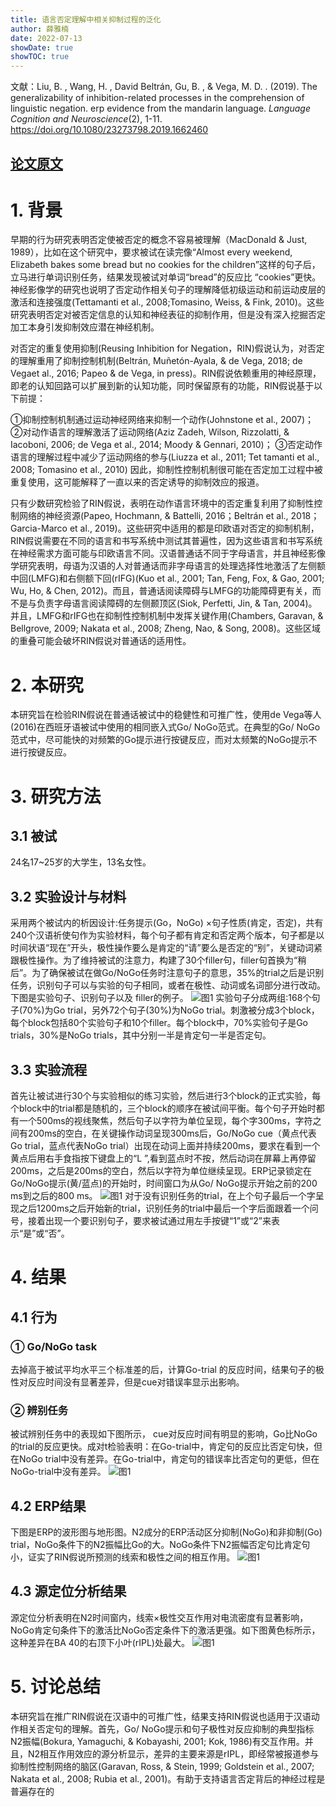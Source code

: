 ```yaml
---
title: 语言否定理解中相关抑制过程的泛化
author: 薛雅楠
date: 2022-07-13
showDate: true
showTOC: true
---
```

文献：Liu, B. , Wang, H. , David Beltrán, Gu, B. , & Vega, M. D. . (2019). The generalizability of inhibition-related processes in the comprehension of linguistic negation. erp evidence from the mandarin language. *Language Cognition and Neuroscience*(2), 1-11.
https://doi.org/10.1080/23273798.2019.1662460
## [论文原文](../Source_Files/2022-07-13-XYN1.Pdf)
# 1. 背景
早期的行为研究表明否定使被否定的概念不容易被理解（MacDonald & Just, 1989），比如在这个研究中，要求被试在读完像“Almost every weekend, Elizabeth bakes some bread but no cookies for the children”这样的句子后，立马进行单词识别任务，结果发现被试对单词“bread”的反应比 “cookies”更快。神经影像学的研究也说明了否定动作相关句子的理解降低初级运动和前运动皮层的激活和连接强度(Tettamanti et al., 2008;Tomasino, Weiss, & Fink, 2010)。这些研究表明否定对被否定信息的认知和神经表征的抑制作用，但是没有深入挖掘否定加工本身引发抑制效应潜在神经机制。

对否定的重复使用抑制(Reusing Inhibition for Negation，RIN)假说认为，对否定的理解重用了抑制控制机制(Beltrán, Muñetón-Ayala, & de Vega, 2018; de Vegaet al., 2016; Papeo & de Vega, in press)。RIN假说依赖重用的神经原理，即老的认知回路可以扩展到新的认知功能，同时保留原有的功能，RIN假说基于以下前提：

①抑制控制机制通过运动神经网络来抑制一个动作(Johnstone et al., 2007)；
②对动作语言的理解激活了运动网络(Aziz Zadeh, Wilson, Rizzolatti, & Iacoboni, 2006; de Vega
et al., 2014; Moody & Gennari, 2010)；
③否定动作语言的理解过程中减少了运动网络的参与(Liuzza et al., 2011; Tet tamanti et al., 2008; Tomasino et al., 2010)
因此，抑制性控制机制很可能在否定加工过程中被重复使用，这可能解释了一直以来的否定诱导的抑制效应的报道。

只有少数研究检验了RIN假说，表明在动作语言环境中的否定重复利用了抑制性控制网络的神经资源(Papeo, Hochmann, & Battelli, 2016；Beltrán et al., 2018；Garcia-Marco et al., 2019)。这些研究中适用的都是印欧语对否定的抑制机制，RIN假说需要在不同的语言和书写系统中测试其普遍性，因为这些语言和书写系统在神经需求方面可能与印欧语言不同。汉语普通话不同于字母语言，并且神经影像学研究表明，母语为汉语的人对普通话而非字母语言的处理选择性地激活了左侧额中回(LMFG)和右侧额下回(rIFG)(Kuo et al., 2001; Tan, Feng, Fox, & Gao, 2001; Wu, Ho, & Chen, 2012)。而且，普通话阅读障碍与LMFG的功能障碍更有关，而不是与负责字母语言阅读障碍的左侧颞顶区(Siok, Perfetti, Jin, & Tan, 2004)。并且，LMFG和rIFG也在抑制性控制机制中发挥关键作用(Chambers, Garavan, & Bellgrove, 2009; Nakata et al., 2008; Zheng, Nao, & Song, 2008)。这些区域的重叠可能会破坏RIN假说对普通话的适用性。
# 2. 本研究
本研究旨在检验RIN假说在普通话被试中的稳健性和可推广性，使用de Vega等人(2016)在西班牙语被试中使用的相同嵌入式Go/ NoGo范式。在典型的Go/ NoGo范式中，尽可能快的对频繁的Go提示进行按键反应，而对太频繁的NoGo提示不进行按键反应。
# 3. 研究方法
## 3.1 被试
24名17~25岁的大学生，13名女性。
## 3.2 实验设计与材料
采用两个被试内的析因设计:任务提示(Go，NoGo) ×句子性质(肯定，否定)，共有240个汉语祈使句作为实验材料，每个句子都有肯定和否定两个版本，句子都是以时间状语“现在”开头，极性操作要么是肯定的“请”要么是否定的“别”，关键动词紧跟极性操作。为了维持被试的注意力，构建了30个filler句，filler句首换为“稍后”。为了确保被试在做Go/NoGo任务时注意句子的意思，35%的trial之后是识别任务，识别句子可以与实验的句子相同，或者在极性、动词或名词部分进行改动。下图是实验句子、识别句子以及 filler的例子。
![图1](../Supporting_Information/2022-07-13-XYN1-Fig-1.png)
实验句子分成两组:168个句子(70%)为Go trial，另外72个句子(30%)为NoGo trial。刺激被分成3个block，每个block包括80个实验句子和10个filler。每个block中，70%实验句子是Go trials，30%是NoGo trials，其中分别一半是肯定句一半是否定句。
## 3.3 实验流程
首先让被试进行30个与实验相似的练习实验，然后进行3个block的正式实验，每个block中的trial都是随机的，三个block的顺序在被试间平衡。每个句子开始时都有一个500ms的视线聚焦，然后句子以字符为单位呈现，每个字300ms，字符之间有200ms的空白，在关键操作动词呈现300ms后，Go/NoGo cue（黄点代表Go trial，蓝点代表NoGo trial）出现在动词上面并持续200ms，要求在看到一个黄点后用右手食指按下键盘上的“L ”,看到蓝点时不按，然后动词在屏幕上再停留200ms，之后是200ms的空白，然后以字符为单位继续呈现。ERP记录锁定在Go/NoGo提示(黄/蓝点)的开始时，时间窗口为从Go/ NoGo提示开始之前的200 ms到之后的800 ms。
![图1](../Supporting_Information/2022-07-13-XYN1-Fig-2.png)
对于没有识别任务的trial，在上个句子最后一个字呈现之后1200ms之后开始新的trial，识别任务的trial中最后一个字后面跟着一个问号，接着出现一个要识别句子，要求被试通过用左手按键“1”或“2”来表示“是”或“否”。
# 4. 结果
## 4.1 行为
### ① Go/NoGo task
去掉高于被试平均水平三个标准差的后，计算Go-trial 的反应时间，结果句子的极性对反应时间没有显著差异，但是cue对错误率显示出影响。
### ② 辨别任务
被试辨别任务中的表现如下图所示， cue对反应时间有明显的影响，Go比NoGo 的trial的反应更快。成对t检验表明：在Go-trial中，肯定句的反应比否定句快，但在NoGo trial中没有差异。在Go-trial中，肯定句的错误率比否定句的更低，但在NoGo-trial中没有差异。
![图1](../Supporting_Information/2022-07-13-XYN1-Fig-3.png)
## 4.2 ERP结果
下图是ERP的波形图与地形图。N2成分的ERP活动区分抑制(NoGo)和非抑制(Go) trial，NoGo条件下的N2振幅比Go的大。NoGo条件下N2振幅否定句比肯定句小，证实了RIN假说所预测的线索和极性之间的相互作用。
![图1](../Supporting_Information/2022-07-13-XYN1-Fig-4.png)
## 4.3 源定位分析结果
源定位分析表明在N2时间窗内，线索×极性交互作用对电流密度有显著影响，NoGo肯定句条件下的激活比NoGo否定条件下的激活更强。如下图黄色标所示，这种差异在BA 40的右顶下小叶(rIPL)处最大。
![图1](../Supporting_Information/2022-07-13-XYN1-Fig-5.png)
# 5. 讨论总结
本研究旨在推广RIN假说在汉语中的可推广性，结果支持RIN假说也适用于汉语动作相关否定句的理解。首先，Go/ NoGo提示和句子极性对反应抑制的典型指标N2振幅(Bokura, Yamaguchi, & Kobayashi, 2001; Kok, 1986)有交互作用。并且，N2相互作用效应的源分析显示，差异的主要来源是rIPL，即经常被报道参与抑制性控制网络的脑区(Garavan, Ross, & Stein, 1999; Goldstein et al., 2007; Nakata et al., 2008; Rubia
et al., 2001)。有助于支持语言否定背后的神经过程是普遍存在的

